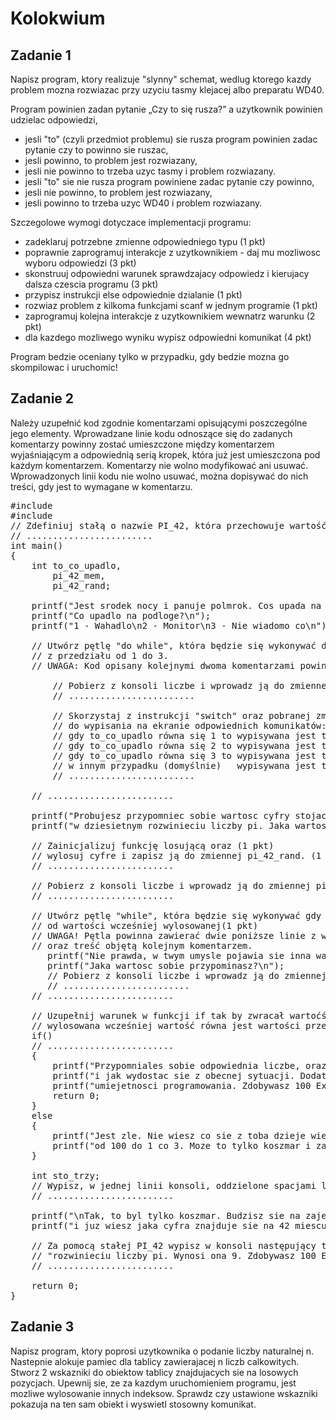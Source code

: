 # Kolokwium

## Zadanie 1
Napisz program, ktory realizuje "slynny" schemat,
wedlug ktorego kazdy problem mozna rozwiazac przy
uzyciu tasmy klejacej albo preparatu WD40.

Program powinien zadan pytanie „Czy to się rusza?”
a uzytkownik powinien udzielac odpowiedzi,
- jesli "to" (czyli przedmiot problemu) sie rusza
  program powinien zadac pytanie czy to powinno sie
  ruszac,
- jesli powinno, to problem jest rozwiazany,
- jesli nie powinno to trzeba uzyc tasmy i problem
  rozwiazany.
- jesli "to" sie nie rusza program powiniene zadac
  pytanie czy powinno,
- jesli nie powinno, to problem jest rozwiazany,
- jesli powinno to trzeba uzyc WD40 i problem
  rozwiazany.

Szczegolowe wymogi dotyczace implementacji programu:
- zadeklaruj potrzebne zmienne odpowiedniego typu (1 pkt)
- poprawnie zaprogramuj interakcje z uzytkownikiem - daj
  mu mozliwosc wyboru odpowiedzi (3 pkt)
- skonstruuj odpowiedni warunek sprawdzajacy odpowiedz
  i kierujacy dalsza czescia programu (3 pkt)
- przypisz instrukcji else odpowiednie dzialanie (1 pkt)
- rozwiaz problem z kilkoma funkcjami scanf w jednym
  programie (1 pkt)
- zaprogramuj kolejna interakcje z uzytkownikiem wewnatrz
  warunku (2 pkt)
- dla kazdego mozliwego wyniku wypisz odpowiedni komunikat
  (4 pkt)

Program bedzie oceniany tylko w przypadku,
gdy bedzie mozna go skompilowac i uruchomic!


## Zadanie 2
Należy uzupełnić kod zgodnie komentarzami opisującymi poszczególne jego elementy.
Wprowadzane linie kodu odnoszące się do zadanych komentarzy powinny zostać umieszczone
między komentarzem wyjaśniającym a odpowiednią serią kropek, która już jest umieszczona pod każdym komentarzem.
Komentarzy nie wolno modyfikować ani usuwać. Wprowadzonych linii kodu nie wolno usuwać,
można dopisywać do nich treści, gdy jest to wymagane w komentarzu.

<pre>
#include <stdio.h>
#include <stdlib.h>
// Zdefiniuj stałą o nazwie PI_42, która przechowuje wartość 9. (1 pkt)
// ........................
int main()
{
    int to_co_upadlo,
        pi_42_mem,
        pi_42_rand;

    printf("Jest srodek nocy i panuje polmrok. Cos upada na odloge wytwarzajac tym duzo chalasu.\n");
    printf("Co upadlo na podloge?\n");
    printf("1 - Wahadlo\n2 - Monitor\n3 - Nie wiadomo co\n");

    // Utwórz pętlę "do while", która będzie się wykonywać do czasu aż gracz poda liczbę(2 pkt)
    // z przedziału od 1 do 3.
    // UWAGA: Kod opisany kolejnymi dwoma komentarzami powinien znaleźć się wewnątrz tej pętli

        // Pobierz z konsoli liczbe i wprowadz ją do zmiennej to_co_upadlo (1 pkt)
        // ........................

        // Skorzystaj z instrukcji "switch" oraz pobranej zmiennej "to_co_upadlo" (3 pkt)
        // do wypisania na ekranie odpowiednich komunikatów:
        // gdy to_co_upadlo równa się 1 to wypisywana jest treść "Budzisz sie w sali wykladowej 322 w budyku A-1.\n"
        // gdy to_co_upadlo równa się 2 to wypisywana jest treść "Budzisz sie w sali komputerowej 250 w budynku A-1.\n"
        // gdy to_co_upadlo równa się 3 to wypisywana jest treść "Budzisz sie niewiadomo gdzie w budynku A-1, najpewniej w piwnicy.\n"
        // w innym przypadku (domyślnie)   wypisywana jest treść "Ewidentnie cos jest nie tak. Co upadlo?\n"
        // ........................

    // ........................

    printf("Probujesz przypomniec sobie wartosc cyfry stojacej na 42 miejscu po przecinku\n");
    printf("w dziesietnym rozwinieciu liczby pi. Jaka wartosc sobie przypominasz?\n");

    // Zainicjalizuj funkcję losującą oraz (1 pkt)
    // wylosuj cyfre i zapisz ją do zmiennej pi_42_rand. (1 pkt)
    // ........................

    // Pobierz z konsoli liczbe i wprowadz ją do zmiennej pi_42_mem (0.5 pkt)
    // ........................

    // Utwórz pętlę "while", która będzie się wykonywać gdy gdy pi_42_mem jest różne
    // od wartości wcześniej wylosowanej(1 pkt)
    // UWAGA! Pętla powinna zawierać dwie poniższe linie z wywołaniem funkcji prontf
    // oraz treść objętą kolejnym komentarzem.
       printf("Nie prawda, w twym umysle pojawia sie inna wartosc.\n");
       printf("Jaka wartosc sobie przypominasz?\n");
       // Pobierz z konsoli liczbe i wprowadz ją do zmiennej pi_42_mem (0.5 pkt)
       // ........................
    // ........................

    // Uzupełnij warunek w funkcji if tak by zwracał wartoćś "prawda" gdy (1 pkt)
    // wylosowana wcześniej wartość równa jest wartości przechowywanej w PI_42
    if()
    // ........................
    {
        printf("Przypomniales sobie odpowiednia liczbe, oraz wiesz gdzie jestes\n");
        printf("i jak wydostac sie z obecnej sytuacji. Dodatkowo wzrosly twoje\n");
        printf("umiejetnosci programowania. Zdobywasz 100 Exp.");
        return 0;
    }
    else
    {
        printf("Jest zle. Nie wiesz co sie z toba dzieje wiec postanawiasz policzyc\n");
        printf("od 100 do 1 co 3. Moze to tylko koszmar i zaraz sie obudzisz?\n");
    }

    int sto_trzy;
    // Wypisz, w jednej linii konsoli, oddzielone spacjami liczby od 100 do 1 co 3, za pomocą zmiennej "sto_trzy" oraz pętli "for".(2 pkt)
    // ........................

    printf("\nTak, to byl tylko koszmar. Budzisz sie na zajeciach podstaw programowania\n");
    printf("i juz wiesz jaka cyfra znajduje sie na 42 miescu po przecinku w dziesietnym\n");

    // Za pomocą stałej PI_42 wypisz w konsoli następujący tekst:
    // "rozwinieciu liczby pi. Wynosi ona 9. Zdobywasz 100 Exp." (1 pkt)
    // ........................

    return 0;
}
</pre>


## Zadanie 3
Napisz program, ktory poprosi uzytkownika o podanie liczby naturalnej n.
Nastepnie alokuje pamiec dla tablicy zawierajacej n liczb calkowitych.
Stworz 2 wskazniki do obiektow tablicy znajdujacych sie na losowych pozycjach.
Upewnij sie, ze za kazdym uruchomieniem programu, jest mozliwe wylosowanie innych indeksow.
Sprawdz czy ustawione wskazniki pokazuja na ten sam obiekt i wyswietl stosowny komunikat.